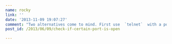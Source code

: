 ```yaml
---
name: rocky
link: ''
date: '2013-11-09 19:07:27'
comment: "Two alternatives come to mind. First use  `telnet`  with a port number. For example (using values in your example):\n\n\n\n{% highlight bash %}\ntelnet 1.2.3.4 1337\n{% endhighlight %}\n\n\n\nYou'll have to know how to close the connection if there is a \"Connected\" message.\n\nSecond use  `nmap`  which is something sysadmins should get very familiar with. Here: \n\n\n\n{% highlight bash %}\nnmap 1.2.3.4 -p 1337\n{% endhighlight %}\n\n"
post_id: /2013/06/09/check-if-certain-port-is-open

---
```



